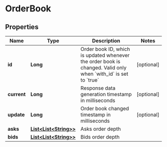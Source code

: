 
# OrderBook

## Properties

Name | Type | Description | Notes
------------ | ------------- | ------------- | -------------
**id** | **Long** | Order book ID, which is updated whenever the order book is changed. Valid only when &#x60;with_id&#x60; is set to &#x60;true&#x60; |  [optional]
**current** | **Long** | Response data generation timestamp in milliseconds |  [optional]
**update** | **Long** | Order book changed timestamp in milliseconds |  [optional]
**asks** | [**List&lt;List&lt;String&gt;&gt;**](List.md) | Asks order depth | 
**bids** | [**List&lt;List&lt;String&gt;&gt;**](List.md) | Bids order depth | 

